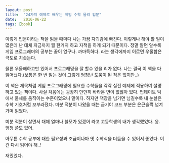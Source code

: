 ```yaml
---
layout: post
title:  "24가지 예제로 배우는 게임 수학 물리 입문"
date:   2016-06-22
tags: [book]
---
```


이렇게 입문이라는 책을 읽을 때마다 나는 가끔 자괴감에 빠진다. 이렇게나 해야 할 일이 많은데 난 대체 지금까지 뭘 한거지 하고 자책을 하게 되기 때문이다. 정말 알면 알수록 게임 프로그래머의 공부는 끝이 없구나. 까마득하다. 라는 생각에까지 이르면 우울함은 극도로 치솟는다. 

  물론 우울해하고만 있어서 프로그래밍을 잘 할수 있을 리가 없다. 나는 결국 이 책을 다 읽어냈다.(보통은 한 번 읽는 것이 그렇게 엄청난 도움이 된 적은 없지만..) 

  이 책은 제목처럼 게임 프로그래밍에 필요한 수학들을 각각 실전 예제에 적용하여 설명하고 있는 책이다. 사실 처음에는 굉장히 만만히 바라본 면이 없잖아 있다. 업데이트 틱에서 물체를 움직이는 수준이었으니 말이다. 하지만 책장을 넘기면 넘길수록 내 눈살은 수학 기호처럼 꼬부라졌다. 미분 적분이 나왔을 때는 급기야 코드 부분은 은근슬쩍 넘겨가며 읽었다. 

  미분 적분이 살면서 대체 얼마나 쓸모가 있겠어 라고 고등학생의 내가 생각했었다. 응. 엄청 쓸모 있어. 

  아무튼 수학 공부에 대한 필요성과 조금이나마 옛 수학식을 더듬을 수 있어서 좋았다. 이건 다시 읽어야 해..! 

  재밌었다.